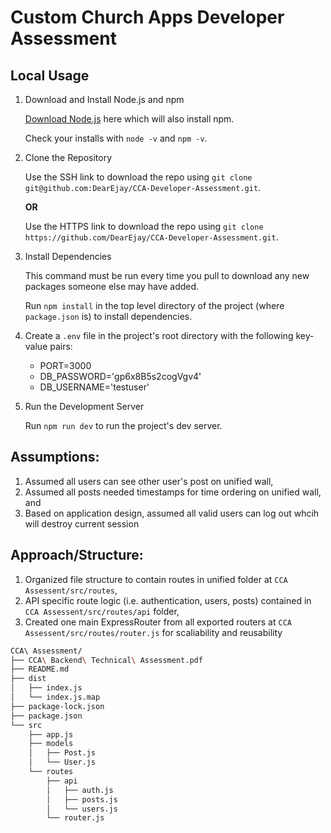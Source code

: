 # Custom Church Apps Developer Assessment

## Local Usage
1. Download and Install Node.js and npm

    [Download Node.js](https://nodejs.org/en/download/) here which will also install npm.

    Check your installs with `node -v` and `npm -v`.

2. Clone the Repository

    Use the SSH link to download the repo using `git clone git@github.com:DearEjay/CCA-Developer-Assessment.git`.

    **OR**

    Use the HTTPS link to download the repo using `git clone https://github.com/DearEjay/CCA-Developer-Assessment.git`.

3. Install Dependencies

    This command must be run every time you pull to download any new packages someone else may have added.

    Run `npm install` in the top level directory of the project (where `package.json` is) to install dependencies.

4. Create a `.env` file in the project's root directory with the following key-value pairs: 
    - PORT=3000
    - DB_PASSWORD='gp6x8B5s2cogVgv4'
    - DB_USERNAME='testuser'

5. Run the Development Server


    Run `npm run dev` to run the project's dev server.

## Assumptions:
1. Assumed all users can see other user's post on unified wall,
2. Assumed all posts needed timestamps for time ordering on unified wall, and 
3. Based on application design, assumed all valid users can log out whcih will destroy current session

## Approach/Structure:
1. Organized file structure to contain routes in unified folder at `CCA Assessent/src/routes`, 
2. API specific route logic (i.e. authentication, users, posts) contained in `CCA Assessent/src/routes/api` folder, 
3. Created one main ExpressRouter from all exported routers at `CCA Assessent/src/routes/router.js`  for scaliability and reusability

```bash
CCA\ Assessment/
├── CCA\ Backend\ Technical\ Assessment.pdf
├── README.md
├── dist
│   ├── index.js
│   └── index.js.map
├── package-lock.json
├── package.json
└── src
    ├── app.js
    ├── models
    │   ├── Post.js
    │   └── User.js
    └── routes
        ├── api
        │   ├── auth.js
        │   ├── posts.js
        │   └── users.js
        └── router.js
```
